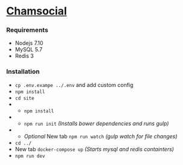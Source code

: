 # [Chamsocial](https://www.chamsocial.com)

### Requirements
* Nodejs 7.10
* MySQL 5.7
* Redis 3

### Installation
* `cp .env.exampe ../.env` and add custom config
* `npm install`
* `cd site`
* *  `npm install`
* *  `npm run init` *(Installs bower dependencies and runs gulp)*
* *  *Optional* New tab `npm run watch` *(gulp watch for file changes)*
* `cd ../`
* New tab `docker-compose up` *(Starts mysql and redis containters)*
* `npm run dev`
